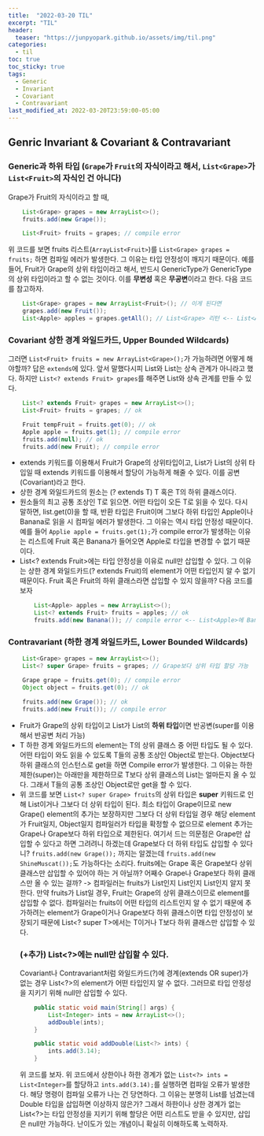 ```yaml
---
title:  "2022-03-20 TIL"
excerpt: "TIL"
header:
  teaser: "https://junpyopark.github.io/assets/img/til.png"
categories:
  - til
toc: true
toc_sticky: true
tags:
  - Generic
  - Invariant
  - Covariant
  - Contravariant
last_modified_at: 2022-03-20T23:59:00-05:00
---
```


## Genric Invariant & Covariant & Contravariant

### Generic과 하위 타입 (`Grape`가 `Fruit`의 자식이라고 해서, `List<Grape>`가 `List<Fruit>`의 자식인 건 아니다)
Grape가 Fruit의 자식이라고 할 때, 
```java
    List<Grape> grapes = new ArrayList<>();
    fruits.add(new Grape()); 

    List<Fruit> fruits = grapes; // compile error
```
위 코드를 보면 fruits 리스트(`ArrayList<Fruit>`)를 `List<Grape> grapes = fruits;` 하면 컴파일 에러가 발생한다. 그 이유는 타입 안정성이 깨지기 때문이다. 예를 들어, Fruit가 Grape의 상위 타입이라고 해서, 반드시 GenericType<Fruit>가 GenericType<Grape>의 상위 타입이라고 할 수 없는 것이다. 이를 **무변성** 혹은 **무공변**이라고 한다. 다음 코드를 참고하자.
```java
    List<Grape> grapes = new ArrayList<Fruit>(); // 이게 된다면
    grapes.add(new Fruit());
    List<Apple> apples = grapes.getAll(); // List<Grape> 리턴 <-- List<Apple>에 List<Grape>가 담기는 건 좀 이상하지 않은가?
```

### Covariant 상한 경계 와일드카드, Upper Bounded Wildcards)
그러면 `List<Fruit> fruits = new ArrayList<Grape>();`가 가능하려면 어떻게 해야할까? 답은 `extends`에 있다. 앞서 말했다시피 List<Fruit>와 List<Grape>는 상속 관계가 아니라고 했다. 하지만 `List<? extends Fruit> grapes`를 해주면 List<Fruit>와 상속 관계를 만들 수 있다. 
```java
    List<? extends Fruit> grapes = new ArrayList<>();
    List<Fruit> fruits = grapes; // ok

    Fruit tempFruit = fruits.get(0); // ok
    Apple apple = fruits.get(1); // compile error
    fruits.add(null); // ok
    fruits.add(new Fruit); // compile error
```
* extends 키워드를 이용해서 Fruit가 Grape의 상위타입이고, List<Fruit>가 List<Grape>의 상위 타입일 때 extends 키워드를 이용해서 할당이 가능하게 해줄 수 있다. 이를 공변(Covariant)라고 한다.
* 상한 경계 와일드카드의 원소는 (? extends T) T 혹은 T의 하위 클래스이다.
* 원소들의 최고 공통 조상인 T로 읽으면. 어떤 타입이 오든 T로 읽을 수 있다. 다시 말하면, list.get(0)을 할 때, 반환 타입은 Fruit이며 그보다 하위 타입인 Apple이나 Banana로 읽을 시 컴파일 에러가 발생한다. 그 이유는 역시 타입 안정성 때문이다. 예를 들어 `Applie apple = fruits.get(1);`가 compile error가 발생하는 이유는 리스트에 Fruit 혹은 Banana가 들어오면 Apple로 타입을 변경할 수 없기 때문이다.
* List<? extends Fruit>에는 타입 안정성을 이유로 null만 삽입할 수 있다. 그 이유는 상한 경계 와일드카드(? extends Fruit)의 element가 어떤 타입인지 알 수 없기 때문이다. Fruit 혹은 Fruit의 하위 클래스라면 삽입할 수 있지 않을까? 다음 코드를 보자
    ```java
        List<Apple> apples = new ArrayList<>();
        List<? extends Fruit> fruits = apples; // ok
        fruits.add(new Banana()); // compile error <-- List<Apple>에 Banana가 들어가 버렸다!!
    ```

### Contravariant (하한 경계 와일드카드, Lower Bounded Wildcards)
```java
    List<Grape> grapes = new ArrayList<>();
    List<? super Grape> fruits = grapes; // Grape보다 상위 타입 할당 가능

    Grape grape = fruits.get(0); // compile error
    Object object = fruits.get(0); // ok

    fruits.add(new Grape()); // ok
    fruits.add(new Fruit()); // compile error
```
* Fruit가 Grape의 상위 타입이고 List<Fruit>가 List<Grape>의 **하위 타입**이면 반공변(super를 이용해서 반공변 처리 가능)
* T 하한 경계 와일드카드의 element는 T의 상위 클래스 중 어떤 타입도 될 수 있다. 어떤 타입이 와도 읽을 수 있도록 T들의 공통 조상인 Object로 받는다. Object보다 하위 클래스의 인스턴스로 get을 하면 Compile error가 발생한다. 그 이유는 하한 제한(super)는 아래만을 제한하므로 T보다 상위 클래스의 List는 얼마든지 올 수 있다. 그래서 T들의 공통 조상인 Object로만 get을 할 수 있다.
* 위 코드를 보면 `List<? super Grape> fruits`의 상위 타입은 **super** 키워드로 인해 List<Grape>이거나 그보다 더 상위 타입이 된다. 최소 타입이 Grape이므로 new Grape() element의 추가는 보장하지만 그보다 더 상위 타입일 경우 해당 element가 Fruit일지, Object일지 컴파일러가 타입을 확정할 수 없으므로 element 추가는 Grape나 Grape보다 하위 타입으로 제한된다. 여기서 드는 의문점은 Grape만 삽입할 수 있다고 하면 그려려니 하겠는데 Grape보다 더 하위 타입도 삽입할 수 있다니? `fruits.add(new Grape());` 까지는 알겠는데 `fruits.add(new ShineMuscat());`도 가능하다는 소리다. fruits에는 Grape 혹은 Grape보다 상위 클래스만 삽입할 수 있어야 하는 거 아닐까? 어째수 Grape나 Grape보다 하위 클래스만 올 수 있는 걸까? -> 컴파일러는 fruits가 List<Fruit>인지 List<Object>인지 List<Grape>인지 알지 못한다. 만약 fruits가 List<Grape>일 경우, Fruit는 Grape의 상위 클래스이므로 element를 삽입할 수 없다. 컴파일러는 fruits이 어떤 타입의 리스트인지 알 수 없기 때문에 추가하려는 element가 Grape이거나 Grape보다 하위 클래스이면 타입 안정성이 보장되기 때문에 List<? super T>에서는 T이거나 T보다 하위 클래스만 삽입할 수 있다. 

### (+추가) List<?>에는 null만 삽입할 수 있다.
Covariant나 Contravariant처럼 와일드카드(?)에 경계(extends OR super)가 없는 경우 List<?>의 element가 어떤 타입인지 알 수 없다. 그러므로 타입 안정성을 지키기 위해 null만 삽입할 수 있다.
```java
    public static void main(String[] args) {
        List<Integer> ints = new ArrayList<>();
        addDouble(ints);
    }

    public static void addDouble(List<?> ints) {
        ints.add(3.14);
    }
```
위 코드를 보자. 위 코드에서 상한이나 하한 경계가 없는 `List<?> ints = List<Integer>`를 할당하고 `ints.add(3.14);`를 실행하면 컴파일 오류가 발생한다. 해당 명령이 컴파일 오류가 나는 건 당연하다. 그 이유는 분명히 List<Integer>를 넘겼는데 Double 타입을 삽입하면 이상하지 않은가? 그래서 하한이나 상한 경계가 없는 List<?>는 타입 안정성을 지키기 위해 할당은 어떤 리스트도 받을 수 있지만, 삽입은 null만 가능하다. 난이도가 있는 개념이니 확실히 이해하도록 노력하자.
